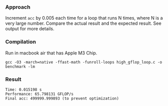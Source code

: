 ### Approach
Increment `acc` by 0.005 each time for a loop that runs N times, where N is a very large number.
Compare the actual result and the expected result. See output for more details.

### Compilation
Run in macbook air that has Apple M3 Chip.
```
gcc -O3 -march=native -ffast-math -funroll-loops high_gflop_loop.c -o benchmark -lm
```

### Result
```
Time: 0.015198 s
Performance: 65.798131 GFLOP/s
Final acc: 499999.999893 (to prevent optimization)
```